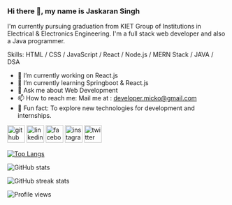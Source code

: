### Hi there 👋, my name is Jaskaran Singh
I'm currently pursuing graduation from KIET Group of Institutions in Electrical & Electronics Engineering. I'm a full stack web developer and also a Java programmer.

Skills: HTML / CSS / JavaScript / React / Node.js / MERN Stack / JAVA / DSA

- 🔭 I’m currently working on React.js
- 🌱 I’m currently learning Springboot & React.js 
- 💬 Ask me about Web Development 
- 📫 How to reach me: Mail me at : developer.micko@gmail.com 
- 🤪 Fun fact: To explore new technologies for development and internships.

[<img src='https://cdn.jsdelivr.net/npm/simple-icons@3.0.1/icons/github.svg' alt='github' height='40'>](https://github.com/Jaskaran-Techno)  [<img src='https://cdn.jsdelivr.net/npm/simple-icons@3.0.1/icons/linkedin.svg' alt='linkedin' height='40'>](https://www.linkedin.com/in/https://www.linkedin.com/in/jaskaran-singh-8a4016215/)  [<img src='https://cdn.jsdelivr.net/npm/simple-icons@3.0.1/icons/facebook.svg' alt='facebook' height='40'>](https://www.facebook.com/https://www.facebook.com/profile.php?id=100041770744715)  [<img src='https://cdn.jsdelivr.net/npm/simple-icons@3.0.1/icons/instagram.svg' alt='instagram' height='40'>](https://www.instagram.com/https://www.instagram.com/jaskaran.singh0201//)  [<img src='https://cdn.jsdelivr.net/npm/simple-icons@3.0.1/icons/twitter.svg' alt='twitter' height='40'>](https://twitter.com/https://twitter.com/mejaskaransingh?t=2Fk9pIDKkWiSoM-CGNgzwg&s=08)  

[![Top Langs](https://github-readme-stats.vercel.app/api/top-langs/?username=Jaskaran-Techno)](https://github.com/anuraghazra/github-readme-stats)

![GitHub stats](https://github-readme-stats.vercel.app/api?username=Jaskaran-Techno&show_icons=true&count_private=true)  

![GitHub streak stats](https://github-readme-streak-stats.herokuapp.com/?user=Jaskaran-Techno)  

![Profile views](https://gpvc.arturio.dev/Jaskaran-Techno)  
